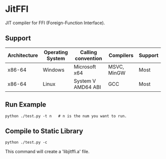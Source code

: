# JitFFI
JIT compiler for FFI (Foreign-Function Interface).

## Support

Architecture|Operating System|Calling convention |Compilers|Support
------------|----------------|-------------------|---------|-------
x86-64|Windows|Microsoft x64|MSVC, MinGW|Most
x86-64|Linux|System V AMD64 ABI|GCC|Most

## Run Example

```
python ./test.py -t n   # n is the num you want to run.
```

## Compile to Static Library

```
python ./test.py -c
```

This command will create a 'libjitffi.a' file.
